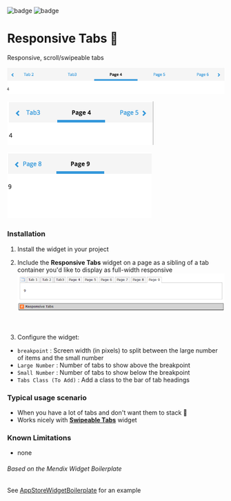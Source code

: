 ![badge](https://img.shields.io/badge/mendix-7.5.0-green.svg)
![badge](https://img.shields.io/badge/mobile-friendly-green.svg)

# Responsive Tabs 📱

Responsive, scroll/swipeable tabs

![BD6C7C71-2B4E-4772-824B-A8C5E15D2371](./assets/BD6C7C71-2B4E-4772-824B-A8C5E15D2371.png)

![55F260C8-F045-4042-96CA-DF61A0C337BF](./assets/55F260C8-F045-4042-96CA-DF61A0C337BF.png)

![70BFB162-8BCD-4447-968A-86CF5774676E](./assets/70BFB162-8BCD-4447-968A-86CF5774676E.png)

### Installation

1. Install the widget in your project
2. Include the **Responsive Tabs** widget on a page as a sibling of a tab container you'd like to display as full-width responsive
   ![F1A43DF8-C01D-4397-BF64-386DE41E361A](./assets/F1A43DF8-C01D-4397-BF64-386DE41E361A.png)

   ​
3. Configure the widget:

+ `breakpoint` : Screen width (in pixels) to split between the large number of items and the small number
+ `Large Number` : Number of tabs to show above the breakpoint
+ `Small Number` : Number of tabs to show below the breakpoint
+ `Tabs Class (To Add)` : Add a class to the bar of tab headings

### Typical usage scenario

- When you have a lot of tabs and don't want them to stack 🍔
- Works nicely with **[Swipeable Tabs](https://github.com/cdcharlebois/SwipeableTabs)** widget

### Known Limitations

- none

###### Based on the Mendix Widget Boilerplate

See [AppStoreWidgetBoilerplate](https://github.com/mendix/AppStoreWidgetBoilerplate/) for an example
